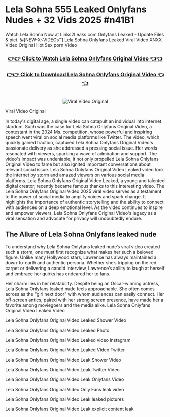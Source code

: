 # Lela Sohna 555 Leaked Onlyfans Nudes + 32 Vids 2025 #n41B1

Watch Lela Sohna Now at Links2Leaks.com Onlyfans Leaked - Update Files & pict. !#[NEW-X~VIDEOs™] Lela Sohna Onlyfans Leaked Viral Video XNXX Video Original Hot Sex porn Video
<br>
<div align="center">
<h3><a href="https://links2leaks.com/lelasohna" rel="nofollow">👉👉 Click to Watch Lela Sohna Onlyfans Original Video 👈👈</a></h3>
<h3><a href="https://links2leaks.com/lelasohna" rel="nofollow">👉👉 Click to Download Lela Sohna Onlyfans Original Video 👈👈</a></h3>
<br>
<a href="https://links2leaks.com/lelasohna" rel="nofollow"><img src="https://i.ibb.co/Gkj2r4b/banner.png" alt="Viral Video Original" style="max-width: 100%; display: inline-block;" data-target="animated-image.originalImage"></a>
</div>

Viral Video Original

In today's digital age, a single video can catapult an individual into internet stardom. Such was the case for Lela Sohna Onlyfans Original Video, a contestant in the 2024 Ms. competition, whose powerful and inspiring speech went viral on social media platforms like Twitter.
The video, which quickly gained traction, captured Lela Sohna Onlyfans Original Video's passionate delivery as she addressed a pressing social issue. Her words resonated with viewers, sparking a wave of admiration and support. The video's impact was undeniable; it not only propelled Lela Sohna Onlyfans Original Video to fame but also ignited important conversations about relevant social issue.
Lela Sohna Onlyfans Original Video Leaked video took the internet by storm and amazed viewers on various social media platforms. Lela Sohna Onlyfans Original Video Leaked, a young and talented digital creator, recently became famous thanks to this interesting video.
The Lela Sohna Onlyfans Original Video 2025 viral video serves as a testament to the power of social media to amplify voices and spark change. It highlights the importance of authentic storytelling and the ability to connect with audiences on a deep emotional level. As the video continues to inspire and empower viewers, Lela Sohna Onlyfans Original Video's legacy as a viral sensation and advocate for privacy will undoubtedly endure.

<h2>The Allure of Lela Sohna Onlyfans leaked nude</h2>


To understand why Lela Sohna Onlyfans leaked nude’s viral video created such a storm, one must first recognize what makes her such a beloved figure. Unlike many Hollywood stars, Lawrence has always maintained a down-to-earth and authentic persona. Whether she’s tripping on the red carpet or delivering a candid interview, Lawrence’s ability to laugh at herself and embrace her quirks has endeared her to fans.

Her charm lies in her relatability. Despite being an Oscar-winning actress, Lela Sohna Onlyfans leaked nude feels approachable. She often comes across as the "girl next door" with whom audiences can easily connect. Her off-screen antics, paired with her strong screen presence, have made her a favorite among moviegoers and the media alike.
Lela Sohna Onlyfans Original Video Leaked Video

Lela Sohna Onlyfans Original Video Leaked Shower Video

Lela Sohna Onlyfans Original Video Leaked Photo

Lela Sohna Onlyfans Original Video Leaked video instagram

Lela Sohna Onlyfans Original Video Leaked Video Twitter

Lela Sohna Onlyfans Original Video Leak Shower Video

Lela Sohna Onlyfans Original Video Leak Twitter Video

Lela Sohna Onlyfans Original Video Leak Onlyfans Video

Lela Sohna Onlyfans Original Video Only Fans leak video

Lela Sohna Onlyfans Original Video Leak leaked pictures

Lela Sohna Onlyfans Original Video Leak explicit content leak